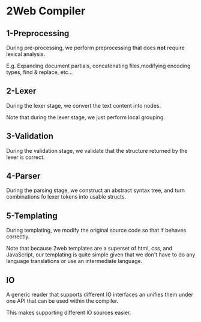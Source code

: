 # 2Web Compiler

## 1-Preprocessing

During pre-processing, we perform preprocessing that does **not** require
lexical analysis.

E.g. Expanding document partials, concatenating files,modifying encoding
types, find & replace, etc...

## 2-Lexer

During the lexer stage, we convert the text content into nodes.

Note that during the lexer stage, we just perform local grouping.

## 3-Validation

During the validation stage, we validate that the structure returned by the
lexer is correct.

## 4-Parser

During the parsing stage, we construct an abstract syntax tree, and turn
combinations fo lexer tokens into usable structs.

## 5-Templating

During templating, we modify the original source code so that if behaves
correctly.

Note that because 2web templates are a superset of html, css, and JavaScript,
our templating is quite simple given that we don't have to do any language
translations or use an intermediate language.

## IO

A generic reader that supports different IO interfaces an unifies them under
one API that can be used within the compiler.

This makes supporting different IO sources easier.
